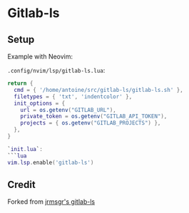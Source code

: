 # Gitlab-ls

## Setup
Example with Neovim:

`.config/nvim/lsp/gitlab-ls.lua`:
```lua
return {
  cmd = { '/home/antoine/src/gitlab-ls/gitlab-ls.sh' },
  filetypes = { 'txt', 'indentcolor' },
  init_options = {
    url = os.getenv("GITLAB_URL"),
    private_token = os.getenv("GITLAB_API_TOKEN"),
    projects = { os.getenv("GITLAB_PROJECTS") },
  },
}

`init.lua`:
```lua
vim.lsp.enable('gitlab-ls')
```

## Credit
Forked from [jrmsgr's gitlab-ls](https://github.com/jrmsgr/gitlab-ls)
